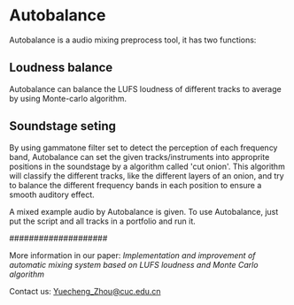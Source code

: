 # Autobalance
Autobalance is a audio mixing preprocess tool, it has two functions:

## Loudness balance
Autobalance can balance the LUFS loudness of different tracks to average by using Monte-carlo algorithm.

## Soundstage seting
By using gammatone filter set to detect the perception of each frequency band, Autobalance can set the given tracks/instruments into approprite positions in the soundstage by a algorithm called 'cut onion'. This algorithm will classify the different tracks, like the different layers of an onion, and try to balance the different frequency bands in each position to ensure a smooth auditory effect.

A mixed example audio by Autobalance is given. To use Autobalance, just put the script and all tracks in a portfolio and run it.

####################

More information in our paper: *Implementation and improvement of automatic mixing system based on LUFS loudness and Monte Carlo algorithm*

Contact us: Yuecheng_Zhou@cuc.edu.cn

